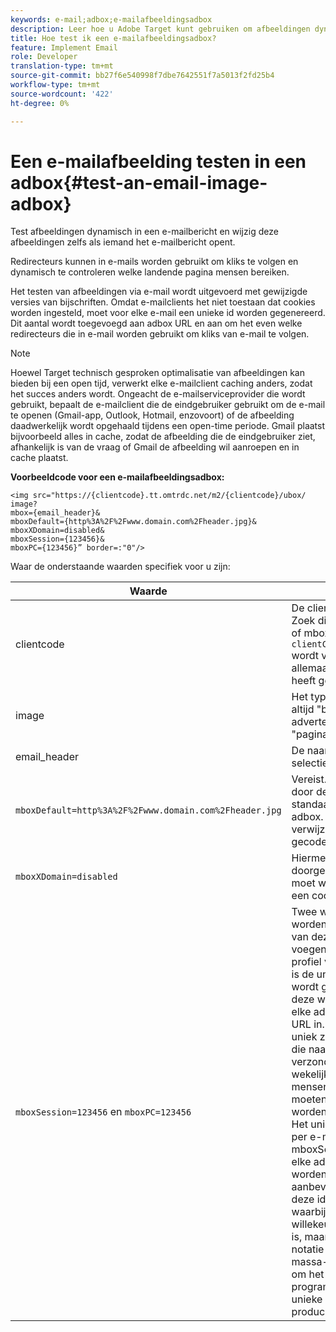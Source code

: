```yaml
---
keywords: e-mail;adbox;e-mailafbeeldingsadbox
description: Leer hoe u Adobe Target kunt gebruiken om afbeeldingen dynamisch te testen in e-mail en deze afbeeldingen zelfs direct te wijzigen wanneer iemand de e-mail opent.
title: Hoe test ik een e-mailafbeeldingsadbox?
feature: Implement Email
role: Developer
translation-type: tm+mt
source-git-commit: bb27f6e540998f7dbe7642551f7a5013f2fd25b4
workflow-type: tm+mt
source-wordcount: '422'
ht-degree: 0%

---
```



# Een e-mailafbeelding testen in een adbox{#test-an-email-image-adbox}

Test afbeeldingen dynamisch in een e-mailbericht en wijzig deze afbeeldingen zelfs als iemand het e-mailbericht opent.

Redirecteurs kunnen in e-mails worden gebruikt om kliks te volgen en dynamisch te controleren welke landende pagina mensen bereiken.

Het testen van afbeeldingen via e-mail wordt uitgevoerd met gewijzigde versies van bijschriften. Omdat e-mailclients het niet toestaan dat cookies worden ingesteld, moet voor elke e-mail een unieke id worden gegenereerd. Dit aantal wordt toegevoegd aan adbox URL en aan om het even welke redirecteurs die in e-mail worden gebruikt om kliks van e-mail te volgen.

>[!NOTE]
>
>Hoewel Target technisch gesproken optimalisatie van afbeeldingen kan bieden bij een open tijd, verwerkt elke e-mailclient caching anders, zodat het succes anders wordt. Ongeacht de e-mailserviceprovider die wordt gebruikt, bepaalt de e-mailclient die de eindgebruiker gebruikt om de e-mail te openen (Gmail-app, Outlook, Hotmail, enzovoort) of de afbeelding daadwerkelijk wordt opgehaald tijdens een open-time periode. Gmail plaatst bijvoorbeeld alles in cache, zodat de afbeelding die de eindgebruiker ziet, afhankelijk is van de vraag of Gmail de afbeelding wil aanroepen en in cache plaatst.

**Voorbeeldcode voor een e-mailafbeeldingsadbox:**

```
<img src="https://{clientcode}.tt.omtrdc.net/m2/​{clientcode}/ubox/​image?
mbox={email_header}&
mboxDefault=​{http%3A%2F%2Fwww.domain.com%2Fheader.jpg}&
mboxXDomain=disabled&
mboxSession={123456}&
mboxPC={123456}” border=:"0"/>
```

Waar de onderstaande waarden specifiek voor u zijn:

| Waarde | Beschrijving |
|--- |--- |
| clientcode | De clientcode van uw bedrijf. Zoek dit in uw bestand at.js of mbox.js dat als `clientCode='yourclientcode'` wordt vermeld. Dit is allemaal kleine letters en heeft geen speciale tekens. |
| image | Het type voorstel. Het is altijd &quot;beeld&quot;voor grafische advertenties en &quot;pagina&quot;voor bestuurders. |
| email_header | De naam van het selectievakje. |
| `mboxDefault=http%3A%2F%2Fwww.domain.com%2Fheader.jpg` | Vereist. Vervang de URL door de juiste standaardinhoud voor uw adbox. Dit moet een absolute verwijzing zijn en moet URL-gecodeerd zijn. |
| `mboxXDomain=disabled` | Hiermee wordt aan Doel doorgegeven dat er niet moet worden geprobeerd een cookie in te stellen. |
| `mboxSession=123456` en  `mboxPC=123456` | Twee waarden die door Doel worden vereist om het profiel van deze gebruiker samen te voegen met het bestaande profiel voor uw site. 123456 is de unieke id die per e-mail wordt gegenereerd. Voeg deze waarde dynamisch in elke adbox en redirector-URL in. Dit nummer moet uniek zijn voor elke e-mail die naar elke persoon wordt verzonden. Als een wekelijkse e-mail naar 1.000 mensen wordt verzonden, moeten er 1.000 unieke id&#39;s worden gegenereerd.<br>Het unieke herkenningsteken per e-mail moet aan mboxSession en mboxPC in elke adbox en redirector URL worden toegewezen. De aanbevolen notatie voor deze id is timestamp-NNNN waarbij NNNNN een willekeurig getal van 5 cijfers is, maar elke alfanumerieke notatie werkt. Sommige massa-e-maildiensten en om het even welke programmeertaal kunnen dit unieke herkenningsteken produceren. |
